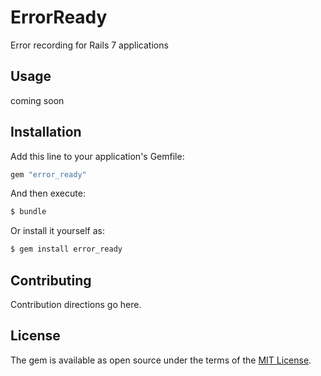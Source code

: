 # ErrorReady
Error recording for Rails 7 applications

## Usage
coming soon

## Installation
Add this line to your application's Gemfile:

```ruby
gem "error_ready"
```

And then execute:
```bash
$ bundle
```

Or install it yourself as:
```bash
$ gem install error_ready
```

## Contributing
Contribution directions go here.

## License
The gem is available as open source under the terms of the [MIT License](https://opensource.org/licenses/MIT).
